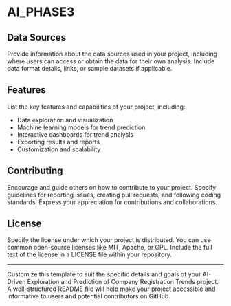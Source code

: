 # AI_PHASE3

## Data Sources

Provide information about the data sources used in your project, including where users can access or obtain the data for their own analysis. Include data format details, links, or sample datasets if applicable.

## Features

List the key features and capabilities of your project, including:

- Data exploration and visualization
- Machine learning models for trend prediction
- Interactive dashboards for trend analysis
- Exporting results and reports
- Customization and scalability

## Contributing

Encourage and guide others on how to contribute to your project. Specify guidelines for reporting issues, creating pull requests, and following coding standards. Express your appreciation for contributions and collaborations.

## License

Specify the license under which your project is distributed. You can use common open-source licenses like MIT, Apache, or GPL. Include the full text of the license in a LICENSE file within your repository.

---

Customize this template to suit the specific details and goals of your AI-Driven Exploration and Prediction of Company Registration Trends project. A well-structured README file will help make your project accessible and informative to users and potential contributors on GitHub.
